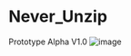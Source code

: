 # Never_Unzip

Prototype Alpha V1.0
![image](https://user-images.githubusercontent.com/37442009/163417741-0d2ba762-82a6-4641-ab1f-4470dadcab64.png)
